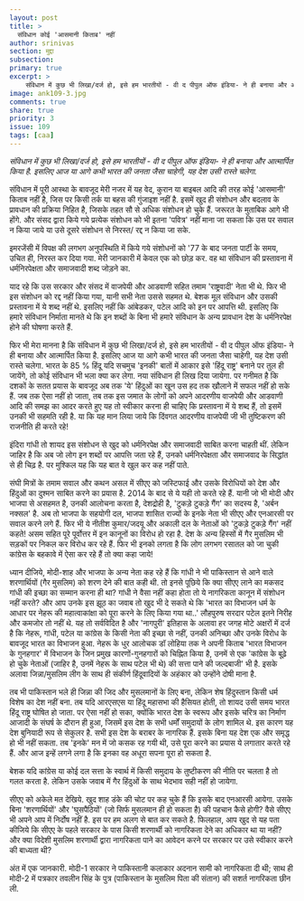 ```yaml
---
layout: post
title: >
  संविधान कोई 'आसमानी किताब' नहीं
author: srinivas
section: मुद्दा
subsection:
primary: true
excerpt: >
    संविधान में कुछ भी लिखा/दर्ज हो, इसे हम भारतीयों - वी द पीपुल ऑफ इंडिया- ने ही बनाया और आत्मार्पित किया है. इसलिए आज या आगे कभी भारत की जनता जैसा चाहेगी, यह देश उसी रास्ते चलेगा.
image: ank109-3.jpg
comments: true
share: true
priority: 3
issue: 109
tags: [caa]
---
```


*संविधान में कुछ भी लिखा/दर्ज हो, इसे हम भारतीयों - वी द पीपुल ऑफ इंडिया- ने ही बनाया और आत्मार्पित किया है. इसलिए आज या आगे कभी भारत की जनता जैसा चाहेगी, यह देश उसी रास्ते चलेगा.*

संविधान में पूरी आस्था के बावजूद मेरी नजर में यह वेद, कुरान या बाइबल आदि की तरह कोई 'आसमानी' किताब नहीं है, जिस पर किसी तर्क या बहस की गुंजाइश नहीं है. इसमें खुद ही संशोधन और बदलाव के प्रावधान की प्रक्रिया निहित है, जिसके तहत सौ से अधिक संशोधन हो चुके हैं. जरूरत के मुताबिक आगे भी होंगे. और संसद द्वारा किये गये प्रत्येक संशोधन को भी इतना 'पवित्र' नहीं माना जा सकता कि उस पर सवाल न किया जाये या उसे दूसरे संशोधन से निरस्त/ रद्द न किया जा सके.

इमरजेंसी में विपक्ष की लगभग अनुपस्थिति में किये गये संशोधनों को '77 के बाद जनता पार्टी के समय, उचित ही, निरस्त कर दिया गया. मेरी जानकारी में केवल एक को छोड़ कर. वह था संविधान की प्रस्तावना में धर्मनिरपेक्षता और समाजवादी शब्द जोड़ने का.

याद रहे कि उस सरकार और संसद में वाजपेयी और आडवाणी सहित तमाम 'राष्ट्रवादी' नेता भी थे. फिर भी इस संशोधन को रद्द नहीं किया गया, यानी सभी नेता उससे सहमत थे.
बेशक मूल संविधान और उसकी प्रस्तावना में ये शब्द नहीं थे. इसलिए नहीं कि आंबेडकर, पटेल आदि को इन पर आपत्ति थी. इसलिए कि हमारे संविधान निर्माता मानते थे कि इन शब्दों के बिना भी हमारे संविधान के अन्य प्रावधान देश के धर्मनिरपेक्ष होने की घोषणा करते हैं.

फिर भी मेरा मानना है कि  संविधान में कुछ भी लिखा/दर्ज हो, इसे हम भारतीयों - वी द पीपुल ऑफ इंडिया- ने ही बनाया और आत्मार्पित किया है. इसलिए आज या आगे कभी भारत की जनता जैसा चाहेगी, यह देश उसी रास्ते चलेगा. भारत के 85 % हिंदू यदि सचमुच 'इनकी' बातों में आकार इसे 'हिंदू राष्ट्र' बनाने पर तुल ही जायेंगे, तो कोई संविधान भी भला क्या कर लेगा. नया संविधान ही लिख दिया जायेगा. पर गनीमत है कि दशकों के सतत प्रयास के बावजूद अब तक 'ये' हिंदुओं का खून उस हद तक खौलाने में  सफल नहीं हो सके हैं. जब तक ऐसा नहीं हो जाता, तब तक इस जमात के लोगों को अपने आदरणीय वाजपेयी और आडवाणी आदि की समझ का आदर करते हुए यह तो स्वीकार करना ही चाहिए कि प्रस्तावना में ये शब्द हैं, तो इसमें उनकी भी सहमति रही है. या कि यह मान लिया जाये कि दिंवगत आदरणीय वाजपेयी जी भी तुष्टिकरण की राजनीति ही करते रहे!

इंदिरा गांधी तो शायद इस संशोधन से खुद को धर्मनिरपेक्ष और समाजवादी साबित करना चाहती थीं. लेकिन जाहिर है कि अब जो लोग इन शब्दों पर आपत्ति जता रहे हैं, उनको धर्मनिरपेक्षता और समाजवाद के सिद्धांत से ही चिढ़ है. पर मुश्किल यह कि यह बात वे खुल कर कह नहीं पाते.

संघी मित्रों के तमाम सवाल और कथन असल में सीएए को जस्टिफाई और उसके विरोधियों को देश और हिंदुओं का दुश्मन साबित करने का प्रयास है. 2014 के बाद से ये यही तो करते रहे हैं. यानी जो भी मोदी और भाजपा से असहमत है, उनकी आलोचना करता है, देशद्रोही है, 'टुकड़े टुकड़े गैंग' का सदस्य है, 'अर्बन नक्सल' है.
अब तो भाजपा के सहयोगी दल, भाजपा शासित राज्यों के इनके नेता भी सीएए और एनआरसी पर सवाल करने लगे हैं. फिर भी ये नीतीश कुमार/जदयू और अकाली दल के नेताओं को 'टुकड़े टुकड़े गैंग' नहीं कहते!
असम सहित पूरे पूर्वोत्तर में इन कानूनों का विरोध हो रहा है. देश के अन्य हिस्सों में गैर मुसलिम भी सड़कों पर निकल कर विरोध कर रहे हैं. फिर भी इनको लगता है कि लोग लगभग रसातल को जा चुकी कांग्रेस के बहकावे में ऐसा कर रहे हैं तो क्या कहा जाये!

ध्यान दीजिये, मोदी-शाह और भाजपा के अन्य नेता कह रहे हैं कि गांधी ने भी पाकिस्तान से आने वाले शरणार्थियों (गैर मुसलिम) को शरण देने की बात कही थी. तो इनसे पूछिये कि क्या सीएए लाने का मकसद गांधी की इच्छा का सम्मान करना ही था? गांधी ने वैसा नहीं कहा होता तो ये नागरिकता कानून में संशोधन नहीं करते?
और आप उनके इस झूठ का जवाब तो खुद भी दे सकते थे कि 'भारत का विभाजन धर्म के आधार पर नेहरू की महात्वाकांक्षा को पूरा करने के लिए किया गया था..' लौहपुरुष सरदार पटेल इतने निरीह और कमजोर तो नहीं थे.
यह तो सर्वविदित है और 'नागपुरी' इतिहास के अलावा हर जगह मोटे अक्षरों में दर्ज है कि नेहरू, गांधी, पटेल या कांग्रेस के किसी नेता की इच्छा से नहीं, उनकी अनिच्छा और उनके विरोध के बावजूद भारत का विभाजन हुआ. नेहरू के धुर आलोचक डॉ लोहिया तक ने अपनी किताब 'भारत विभाजन के गुनहगार' में विभाजन के जिन प्रमुख कारणों-गुनहगारों को चिह्नित किया है, उनमें से एक 'कांग्रेस के बूढ़े हो चुके नेताओं (जाहिर है, उनमें नेहरू के साथ पटेल भी थे) की सत्ता पाने की जल्दबाजी' भी है. इसके अलावा जिन्ना/मुसलिम लीग के साथ ही संकीर्ण हिंदूवादियों के अहंकार को उन्होंने दोषी माना है.

तब भी पाकिस्तान भले ही जिन्ना की जिद और मुसलमानों के लिए बना, लेकिन शेष हिंदुस्तान किसी धर्म विशेष का देश नहीं बना. तब यदि आरएसएस या हिंदू महासभा की हैसियत होती, तो शायद उसी समय भारत हिंदू राष्ट्र घोषित हो जाता. पर ऐसा नहीं हो सका, क्योंकि भारत देश के स्वरूप और इसके चरित्र का निर्माण आजादी के संघर्ष के दौरान ही हुआ, जिसमें इस देश के सभी धर्मों समुदायों के लोग शामिल थे. इस कारण यह देश बुनियादी रूप से सेकुलर है. सभी इस देश के बराबर के नागरिक हैं. इसके बिना यह देश एक और समृद्ध हो भी नहीं सकता. तब 'इनके' मन में जो कसक रह गयी थी, उसे पूरा करने का प्रयास ये लगातार करते रहे हैं. और आज इन्हें लगने लगा है कि इनका वह अधूरा सपना पूरा हो सकता है.

बेशक यदि कांग्रेस या कोई दल सत्ता के स्वार्थ में किसी समुदाय के तुष्टीकरण की नीति पर चलता है तो गलत करता है. लेकिन उसके जवाब में गैर हिंदुओं के साथ भेदभाव सही नहीं हो जायेगा.

सीएए को अकेले मत देखिये. खुद शाह डंके की चोट पर कह चुके हैं कि इसके बाद एनआरसी आयेगा. उसके बिना 'शरणार्थियों' और 'घुसपैठियों' (जो सिर्फ मुसलमान ही हो सकता है) की पहचान कैसे होगी? वैसे सीएए भी अपने आप में निर्दोष नहीं है. इस पर हम अलग से बात कर सकते है. फिलहाल, आप खुद से यह पता कीजिये कि सीएए के पहले  सरकार के पास किसी शरणार्थी को नागरिकता देने का अधिकार था या नहीं? और क्या विदेशी मुसलिम शरणार्थी द्वारा नागरिकता पाने का आवेदन करने पर सरकार पर उसे स्वीकार करने की बाध्यता थी?

अंत में एक जानकारी. मोदी-1 सरकार ने पाकिस्तानी कलाकार अदनान सामी को नागरिकता दी थी; साथ ही मोदी-2 में पत्रकार तवलीन सिंह के पुत्र (पाकिस्तान के मुसलिम पिता की संतान) की सशर्त नागरिकता छीन ली.

